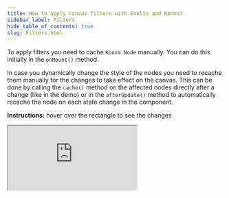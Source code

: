 ```yaml
---
title: How to apply canvas filters with Svelte and Konva?
sidebar_label: Filters
hide_table_of_contents: true
slug: Filters.html
---
```


To apply filters you need to cache `Konva.Node` manually. You can do this initially in the `onMount()` method.

In case you dynamically change the style of the nodes you need to recache them manually for the changes to take effect on the canvas. This can be done by calling the `cache()` method on the affected nodes directly after a change (like in the demo) or in the `afterUpdate()` method to automatically recache the node on each state change in the component.

**Instructions:** hover over the rectangle to see the changes

<iframe 
  src="https://codesandbox.io/p/sandbox/github/konvajs/site/tree/master/svelte-demos/filters?file=/src/App.svelte" 
  style={{
    width: "100%",
    height: "800px",
    border: 0,
    borderRadius: "4px",
    overflow: "hidden"
  }}
  sandbox="allow-modals allow-forms allow-popups allow-scripts allow-same-origin"
/>
